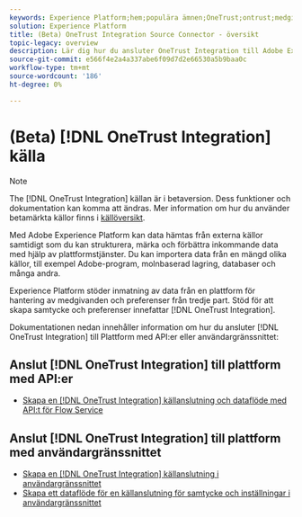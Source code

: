 ```yaml
---
keywords: Experience Platform;hem;populära ämnen;OneTrust;ontrust;medgivande;samtycke och inställningar;efterlevnad
solution: Experience Platform
title: (Beta) OneTrust Integration Source Connector - översikt
topic-legacy: overview
description: Lär dig hur du ansluter OneTrust Integration till Adobe Experience Platform med API:er eller användargränssnittet.
source-git-commit: e566f4e2a4a337abe6f09d7d2e66530a5b9baa0c
workflow-type: tm+mt
source-wordcount: '186'
ht-degree: 0%

---
```


# (Beta) [!DNL OneTrust Integration] källa

>[!NOTE]
>
>The [!DNL OneTrust Integration] källan är i betaversion. Dess funktioner och dokumentation kan komma att ändras. Mer information om hur du använder betamärkta källor finns i [källöversikt](../../home.md#terms-and-conditions).

Med Adobe Experience Platform kan data hämtas från externa källor samtidigt som du kan strukturera, märka och förbättra inkommande data med hjälp av plattformstjänster. Du kan importera data från en mängd olika källor, till exempel Adobe-program, molnbaserad lagring, databaser och många andra.

Experience Platform stöder inmatning av data från en plattform för hantering av medgivanden och preferenser från tredje part. Stöd för att skapa samtycke och preferenser innefattar [!DNL OneTrust Integration].

Dokumentationen nedan innehåller information om hur du ansluter [!DNL OneTrust Integration] till Plattform med API:er eller användargränssnittet:

## Anslut [!DNL OneTrust Integration] till plattform med API:er

- [Skapa en [!DNL OneTrust Integration] källanslutning och dataflöde med API:t för Flow Service](../../tutorials/api/create/consent-and-preferences/onetrust.md)

## Anslut [!DNL OneTrust Integration] till plattform med användargränssnittet

- [Skapa en [!DNL OneTrust Integration] källanslutning i användargränssnittet](../../tutorials/ui/create/consent-and-preferences/onetrust.md)
- [Skapa ett dataflöde för en källanslutning för samtycke och inställningar i användargränssnittet](../../tutorials/ui/dataflow/consent-and-preferences.md)
